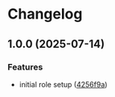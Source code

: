 # Changelog

## 1.0.0 (2025-07-14)


### Features

* initial role setup ([4256f9a](https://github.com/cesargoncalves/ansible-role-update/commit/4256f9a9f7b0d529408a9740b68b47b8bec4d218))
